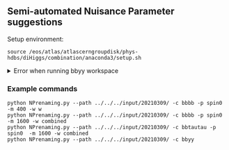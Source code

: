## Semi-automated Nuisance Parameter suggestions

Setup environment:
```
source /eos/atlas/atlascerngroupdisk/phys-hdbs/diHiggs/combination/anaconda3/setup.sh
```

<details><summary>Error when running bbyy workspace </summary>
<p>
If you saw
```
cling::DynamicLibraryManager::loadLibrary(): libopenblasp-r0-5bebc122.3.13.dev.so: cannot open shared object file: No such file or directory
ERROR: Shared library for the macro RooTwoSidedCBShape is incompatible with the current pyROOT version. Please recompile by typing "quickstats compile".
```
Contact analysis contacts (rui.zhang@cern.ch, stefano.manzoni@cern.ch) to run the following commands which requires write permission in HHcomb eos space.
```
quickstats compile
```
</p>
</details>

### Example commands

```
python NPrenaming.py --path ../../../input/20210309/ -c bbbb -p spin0  -m 400 -w w
python NPrenaming.py --path ../../../input/20210309/ -c bbbb -p spin0  -m 1600 -w combined
python NPrenaming.py --path ../../../input/20210309/ -c bbtautau -p spin0  -m 1600 -w combined
python NPrenaming.py --path ../../../input/20210309/ -c bbyy
```
